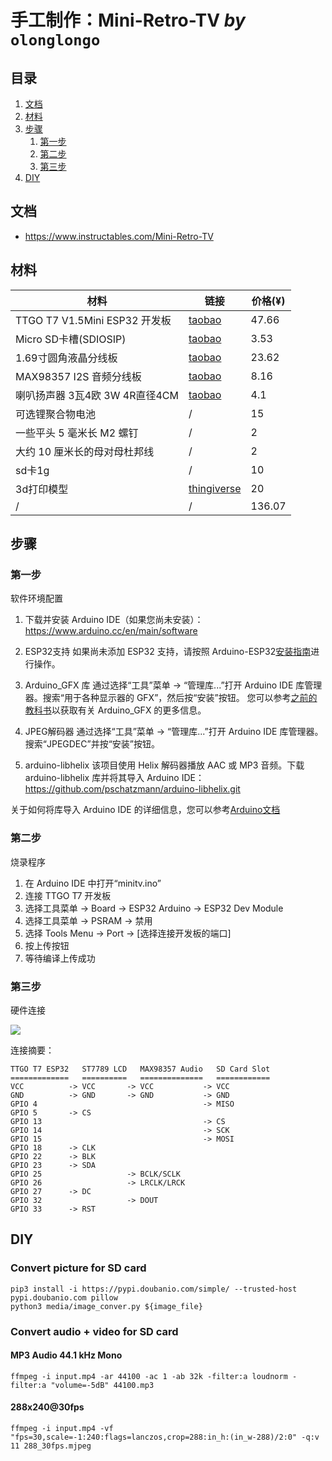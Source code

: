 # 手工制作：Mini-Retro-TV *by* `olonglongo`

## 目录

1. [文档](#文档)
2. [材料](#材料)
3. [步骤](#步骤)
   1. [第一步](#第一步)
   2. [第二步](#第二步)
   3. [第三步](#第三步)
4. [DIY](#DIY)

## 文档

- https://www.instructables.com/Mini-Retro-TV

## 材料

|材料|链接|价格(¥)|
|--|--|--|
|TTGO T7 V1.5Mini ESP32 开发板|[taobao](https://m.tb.cn/h.UxCFWjK?tk=iIrXdpDN4uP)|47.66|
|Micro SD卡槽(SDIOSIP)|[taobao](https://m.tb.cn/h.UxCEWh7?tk=cPRWdpDnkNx)|3.53|
|1.69寸圆角液晶分线板|[taobao](https://m.tb.cn/h.UCGLvon?tk=V4jjdpDNPVY)|23.62|
|MAX98357 I2S 音频分线板|[taobao](https://m.tb.cn/h.UDQaOOZ?tk=U3PAdpDnqJ2)|8.16|
|喇叭扬声器 3瓦4欧 3W 4R直径4CM|[taobao](https://m.tb.cn/h.UxCFsAl?tk=77qLdpDN2yL)|4.1|
|可选锂聚合物电池|/|15|
|一些平头 5 毫米长 M2 螺钉|/|2|
|大约 10 厘米长的母对母杜邦线|/|2|
|sd卡1g|/|10|
|3d打印模型|[thingiverse](https://cdn.thingiverse.com/tv-zip/5400343)|20|
|/|/|136.07|

## 步骤

### 第一步

软件环境配置

1. 下载并安装 Arduino IDE（如果您尚未安装）：
https://www.arduino.cc/en/main/software

2. ESP32支持
如果尚未添加 ESP32 支持，请按照 Arduino-ESP32[安装指南](https://docs.espressif.com/projects/arduino-esp32/en/latest/installing.html)进行操作。

3. Arduino_GFX 库
通过选择“工具”菜单 -> “管理库...”打开 Arduino IDE 库管理器。搜索“用于各种显示器的 GFX”，然后按“安装”按钮。
您可以参考[之前的教科书](https://www.instructables.com/ArduinoGFX/)以获取有关 Arduino_GFX 的更多信息。

4. JPEG解码器
通过选择“工具”菜单 -> “管理库...”打开 Arduino IDE 库管理器。搜索“JPEGDEC”并按“安装”按钮。

5. arduino-libhelix
该项目使用 Helix 解码器播放 AAC 或 MP3 音频。下载 arduino-libhelix 库并将其导入 Arduino IDE：
https://github.com/pschatzmann/arduino-libhelix.git

关于如何将库导入 Arduino IDE 的详细信息，您可以参考[Arduino文档](https://docs.arduino.cc/software/ide-v1/tutorials/installing-libraries)


### 第二步 

烧录程序

1. 在 Arduino IDE 中打开“minitv.ino”
2. 连接 TTGO T7 开发板
3. 选择工具菜单 -> Board -> ESP32 Arduino -> ESP32 Dev Module
4. 选择工具菜单 -> PSRAM -> 禁用
5. 选择 Tools Menu -> Port -> [选择连接开发板的端口]
6. 按上传按钮
7. 等待编译上传成功

### 第三步 

硬件连接

![](media/16856849670214/16856868164991.jpg)

连接摘要：

```shell
TTGO T7 ESP32   ST7789 LCD   MAX98357 Audio   SD Card Slot
=============   ==========   ==============   ============
VCC          -> VCC       -> VCC           -> VCC
GND          -> GND       -> GND           -> GND
GPIO 4                                     -> MISO
GPIO 5       -> CS
GPIO 13                                    -> CS
GPIO 14                                    -> SCK
GPIO 15                                    -> MOSI
GPIO 18      -> CLK
GPIO 22      -> BLK
GPIO 23      -> SDA
GPIO 25                   -> BCLK/SCLK
GPIO 26                   -> LRCLK/LRCK
GPIO 27      -> DC
GPIO 32                   -> DOUT
GPIO 33      -> RST

```

## DIY
### Convert picture for SD card

```console
pip3 install -i https://pypi.doubanio.com/simple/ --trusted-host pypi.doubanio.com pillow
python3 media/image_conver.py ${image_file}
```

### Convert audio + video for SD card

#### MP3 Audio 44.1 kHz Mono

```console
ffmpeg -i input.mp4 -ar 44100 -ac 1 -ab 32k -filter:a loudnorm -filter:a "volume=-5dB" 44100.mp3
```

#### 288x240@30fps

```console
ffmpeg -i input.mp4 -vf "fps=30,scale=-1:240:flags=lanczos,crop=288:in_h:(in_w-288)/2:0" -q:v 11 288_30fps.mjpeg
```